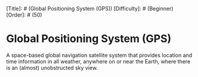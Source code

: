 [Title]: # (Global Positioning System (GPS))
[Difficulty]: # (Beginner)
[Order]: # (50)

# Global Positioning System (GPS)

A space-based global navigation satellite system that provides location and time information in all weather, anywhere on or near the Earth, where there is an (almost) unobstructed sky view.